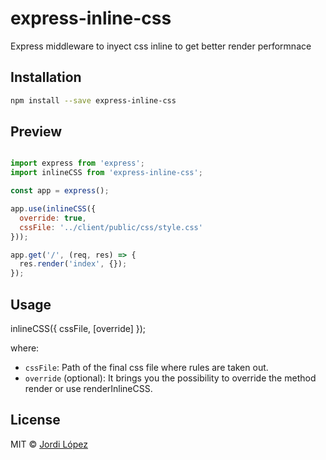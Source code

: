 # express-inline-css
Express middleware to inyect css inline to get better render performnace

## Installation

```sh
npm install --save express-inline-css
```

## Preview
```js

import express from 'express';
import inlineCSS from 'express-inline-css';

const app = express();

app.use(inlineCSS({
  override: true,
  cssFile: '../client/public/css/style.css'
}));

app.get('/', (req, res) => {
  res.render('index', {});
});

```

## Usage

inlineCSS({ cssFile, [override] });
<!-- {.font-large} -->
where:

- `cssFile`: Path of the final css file where rules are taken out.
- `override` (optional): It brings you the possibility to override the method render or use renderInlineCSS.

## License

MIT © [Jordi López](http://jlopezxs.github.io)
